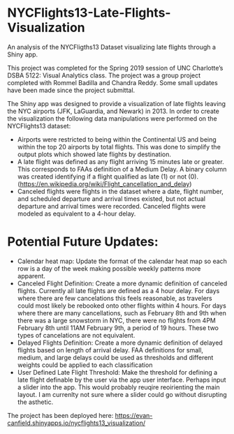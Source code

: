 # NYCFlights13-Late-Flights-Visualization
An analysis of the NYCFligths13 Dataset visualizing late flights through a Shiny app.

This project was completed for the Spring 2019 session of UNC Charlotte’s DSBA 5122: Visual Analytics class. The project was a group project completed with Rommel Badilla and Chandra Reddy. Some small updates have been made since the project submittal.

The Shiny app was designed to provide a visualization of late flights leaving the NYC airports (JFK, LaGuardia, and Newark) in 2013. In order to create the visualization the following data manipulations were performed on the NYCFlights13 dataset:
* Airports were restricted to being within the Continental US and being within the top 20 airports by total flights. This was done to simplify the output plots which showed late flights by destination. 
*	A late flight was defined as any flight arriving 15 minutes late or greater. This corresponds to FAAs definition of a Medium Delay. A binary column was created identifying if a flight qualified as late (1) or not (0). (https://en.wikipedia.org/wiki/Flight_cancellation_and_delay)
*	Canceled flights were flights in the dataset where a date, flight number, and scheduled departure and arrival times existed, but not actual departure and arrival times were recorded. Canceled flights were modeled as equivalent to a 4-hour delay.


# Potential Future Updates:
* Calendar heat map: Update the format of the calendar heat map so each row is a day of the week making possible weekly patterns more apparent. 
* Canceled Flight Definition: Create a more dynamic definition of canceled flights. Currently all late flights are defined as a 4 hour delay. For days where there are few cancelations this feels reasonable, as travelers could most likely be rebooked onto other flights within 4 hours. For days where there are many cancellations, such as February 8th and 9th when there was a large snowstorm in NYC, there were no flights from 4PM February 8th until 11AM February 9th, a period of 19 hours. These two types of cancelations are not equivalent.
* Delayed Flights Definition: Create a more dynamic definition of delayed flights based on length of arrival delay.  FAA definitions for small, medium, and large delays could be used as thresholds and different weights could be applied to each classification
* User Defined Late Flight Threshold: Make the threshold for defining a late flight definable by the user via the app user interface. Perhaps input a slider into the app. This would probably reuqire reoirienting the main layout. I am currenlty not sure where a slider could go without disrupting the asthetic. 

The project has been deployed here:
https://evan-canfield.shinyapps.io/nycflights13_visualization/
